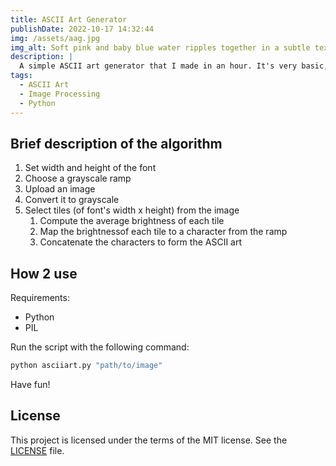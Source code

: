 ```yaml
---
title: ASCII Art Generator
publishDate: 2022-10-17 14:32:44
img: /assets/aag.jpg
img_alt: Soft pink and baby blue water ripples together in a subtle texture.
description: |
  A simple ASCII art generator that I made in an hour. It's very basic, but really fun to play around with. Also, it's simple and easy to modify.
tags:
  - ASCII Art
  - Image Processing
  - Python
---
```


## Brief description of the algorithm

1. Set width and height of the font
2. Choose a grayscale ramp
3. Upload an image
4. Convert it to grayscale
5. Select tiles (of font's width x height) from the image
   1. Compute the average brightness of each tile
   2. Map the brightnessof each tile to a character from the ramp
   3. Concatenate the characters to form the ASCII art

## How 2 use

Requirements:

- Python
- PIL

Run the script with the following command:

```bash
python asciiart.py "path/to/image"
```

Have fun!

## License

This project is licensed under the terms of the MIT license. See the [LICENSE](https://github.com/TudorRadoni/ASCII-Art-Generator/blob/main/LICENSE) file.
